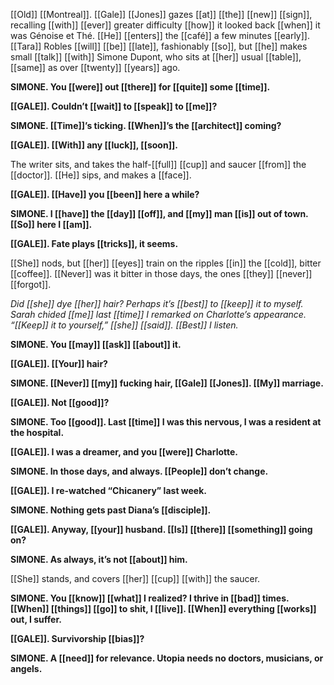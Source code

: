 [[Old]] [[Montreal]]. [[Gale]] [[Jones]] gazes [[at]] [[the]] [[new]] [[sign]], recalling [[with]] [[ever]] greater difficulty [[how]] it looked back [[when]] it was Génoise et Thé. [[He]] [[enters]] the [[café]] a few minutes [[early]]. [[Tara]] Robles [[will]] [[be]] [[late]], fashionably [[so]], but [[he]] makes small [[talk]] [[with]] Simone Dupont, who sits at [[her]] usual [[table]], [[same]] as over [[twenty]] [[years]] ago.

**SIMONE. You [[were]] out [[there]] for [[quite]] some [[time]].**

**[[GALE]]. Couldn’t [[wait]] to [[speak]] to [[me]]?**

**SIMONE. [[Time]]’s ticking. [[When]]’s the [[architect]] coming?**

**[[GALE]]. [[With]] any [[luck]], [[soon]].**

The writer sits, and takes the half-[[full]] [[cup]] and saucer [[from]] the [[doctor]]. [[He]] sips, and makes a [[face]].

**[[GALE]]. [[Have]] you [[been]] here a while?**

**SIMONE. I [[have]] the [[day]] [[off]], and [[my]] man [[is]] out of town. [[So]] here I [[am]].**

**[[GALE]]. Fate plays [[tricks]], it seems.**

[[She]] nods, but [[her]] [[eyes]] train on the ripples [[in]] the [[cold]], bitter [[coffee]]. [[Never]] was it bitter in those days, the ones [[they]] [[never]] [[forgot]].

_Did [[she]] dye [[her]] hair? Perhaps it’s [[best]] to [[keep]] it to myself. Sarah chided [[me]] last [[time]] I remarked on Charlotte’s appearance. “[[Keep]] it to yourself,” [[she]] [[said]]. [[Best]] I listen._

**SIMONE. You [[may]] [[ask]] [[about]] it.**

**[[GALE]]. [[Your]] hair?**

**SIMONE. [[Never]] [[my]] fucking hair, [[Gale]] [[Jones]]. [[My]] marriage.**

**[[GALE]]. Not [[good]]?**

**SIMONE. Too [[good]]. Last [[time]] I was this nervous, I was a resident at the hospital.**

**[[GALE]]. I was a dreamer, and you [[were]] Charlotte.**

**SIMONE. In those days, and always. [[People]] don’t change.**

**[[GALE]]. I re-watched “Chicanery” last week.**

**SIMONE. Nothing gets past Diana’s [[disciple]].**

**[[GALE]]. Anyway, [[your]] husband. [[Is]] [[there]] [[something]] going on?**

**SIMONE. As always, it’s not [[about]] him.**

[[She]] stands, and covers [[her]] [[cup]] [[with]] the saucer.

**SIMONE. You [[know]] [[what]] I realized? I thrive in [[bad]] times. [[When]] [[things]] [[go]] to shit, I [[live]]. [[When]] everything [[works]] out, I suffer.**

**[[GALE]]. Survivorship [[bias]]?**

**SIMONE. A [[need]] for relevance. Utopia needs no doctors, musicians, or angels.**

